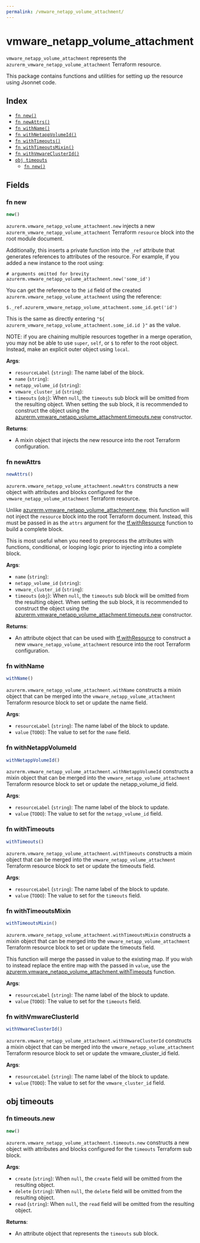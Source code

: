 ```yaml
---
permalink: /vmware_netapp_volume_attachment/
---
```


# vmware_netapp_volume_attachment

`vmware_netapp_volume_attachment` represents the `azurerm_vmware_netapp_volume_attachment` Terraform resource.



This package contains functions and utilities for setting up the resource using Jsonnet code.


## Index

* [`fn new()`](#fn-new)
* [`fn newAttrs()`](#fn-newattrs)
* [`fn withName()`](#fn-withname)
* [`fn withNetappVolumeId()`](#fn-withnetappvolumeid)
* [`fn withTimeouts()`](#fn-withtimeouts)
* [`fn withTimeoutsMixin()`](#fn-withtimeoutsmixin)
* [`fn withVmwareClusterId()`](#fn-withvmwareclusterid)
* [`obj timeouts`](#obj-timeouts)
  * [`fn new()`](#fn-timeoutsnew)

## Fields

### fn new

```ts
new()
```


`azurerm.vmware_netapp_volume_attachment.new` injects a new `azurerm_vmware_netapp_volume_attachment` Terraform `resource`
block into the root module document.

Additionally, this inserts a private function into the `_ref` attribute that generates references to attributes of the
resource. For example, if you added a new instance to the root using:

    # arguments omitted for brevity
    azurerm.vmware_netapp_volume_attachment.new('some_id')

You can get the reference to the `id` field of the created `azurerm.vmware_netapp_volume_attachment` using the reference:

    $._ref.azurerm_vmware_netapp_volume_attachment.some_id.get('id')

This is the same as directly entering `"${ azurerm_vmware_netapp_volume_attachment.some_id.id }"` as the value.

NOTE: if you are chaining multiple resources together in a merge operation, you may not be able to use `super`, `self`,
or `$` to refer to the root object. Instead, make an explicit outer object using `local`.

**Args**:
  - `resourceLabel` (`string`): The name label of the block.
  - `name` (`string`): 
  - `netapp_volume_id` (`string`): 
  - `vmware_cluster_id` (`string`): 
  - `timeouts` (`obj`):  When `null`, the `timeouts` sub block will be omitted from the resulting object. When setting the sub block, it is recommended to construct the object using the [azurerm.vmware_netapp_volume_attachment.timeouts.new](#fn-vmwarenetappvolumeattachmenttimeoutsnew) constructor.

**Returns**:
- A mixin object that injects the new resource into the root Terraform configuration.


### fn newAttrs

```ts
newAttrs()
```


`azurerm.vmware_netapp_volume_attachment.newAttrs` constructs a new object with attributes and blocks configured for the `vmware_netapp_volume_attachment`
Terraform resource.

Unlike [azurerm.vmware_netapp_volume_attachment.new](#fn-vmwarenetappvolumeattachmentnew), this function will not inject the `resource`
block into the root Terraform document. Instead, this must be passed in as the `attrs` argument for the
[tf.withResource](https://github.com/tf-libsonnet/core/tree/main/docs#fn-withresource) function to build a complete block.

This is most useful when you need to preprocess the attributes with functions, conditional, or looping logic prior to
injecting into a complete block.

**Args**:
  - `name` (`string`): 
  - `netapp_volume_id` (`string`): 
  - `vmware_cluster_id` (`string`): 
  - `timeouts` (`obj`):  When `null`, the `timeouts` sub block will be omitted from the resulting object. When setting the sub block, it is recommended to construct the object using the [azurerm.vmware_netapp_volume_attachment.timeouts.new](#fn-vmwarenetappvolumeattachmenttimeoutsnew) constructor.

**Returns**:
  - An attribute object that can be used with [tf.withResource](https://github.com/tf-libsonnet/core/tree/main/docs#fn-withresource) to construct a new `vmware_netapp_volume_attachment` resource into the root Terraform configuration.


### fn withName

```ts
withName()
```

`azurerm.vmware_netapp_volume_attachment.withName` constructs a mixin object that can be merged into the `vmware_netapp_volume_attachment`
Terraform resource block to set or update the name field.



**Args**:
  - `resourceLabel` (`string`): The name label of the block to update.
  - `value` (`TODO`): The value to set for the `name` field.


### fn withNetappVolumeId

```ts
withNetappVolumeId()
```

`azurerm.vmware_netapp_volume_attachment.withNetappVolumeId` constructs a mixin object that can be merged into the `vmware_netapp_volume_attachment`
Terraform resource block to set or update the netapp_volume_id field.



**Args**:
  - `resourceLabel` (`string`): The name label of the block to update.
  - `value` (`TODO`): The value to set for the `netapp_volume_id` field.


### fn withTimeouts

```ts
withTimeouts()
```

`azurerm.vmware_netapp_volume_attachment.withTimeouts` constructs a mixin object that can be merged into the `vmware_netapp_volume_attachment`
Terraform resource block to set or update the timeouts field.



**Args**:
  - `resourceLabel` (`string`): The name label of the block to update.
  - `value` (`TODO`): The value to set for the `timeouts` field.


### fn withTimeoutsMixin

```ts
withTimeoutsMixin()
```

`azurerm.vmware_netapp_volume_attachment.withTimeoutsMixin` constructs a mixin object that can be merged into the `vmware_netapp_volume_attachment`
Terraform resource block to set or update the timeouts field.

This function will merge the passed in value to the existing map. If you wish
to instead replace the entire map with the passed in `value`, use the [azurerm.vmware_netapp_volume_attachment.withTimeouts](TODO)
function.


**Args**:
  - `resourceLabel` (`string`): The name label of the block to update.
  - `value` (`TODO`): The value to set for the `timeouts` field.


### fn withVmwareClusterId

```ts
withVmwareClusterId()
```

`azurerm.vmware_netapp_volume_attachment.withVmwareClusterId` constructs a mixin object that can be merged into the `vmware_netapp_volume_attachment`
Terraform resource block to set or update the vmware_cluster_id field.



**Args**:
  - `resourceLabel` (`string`): The name label of the block to update.
  - `value` (`TODO`): The value to set for the `vmware_cluster_id` field.


## obj timeouts



### fn timeouts.new

```ts
new()
```


`azurerm.vmware_netapp_volume_attachment.timeouts.new` constructs a new object with attributes and blocks configured for the `timeouts`
Terraform sub block.



**Args**:
  - `create` (`string`):  When `null`, the `create` field will be omitted from the resulting object.
  - `delete` (`string`):  When `null`, the `delete` field will be omitted from the resulting object.
  - `read` (`string`):  When `null`, the `read` field will be omitted from the resulting object.

**Returns**:
  - An attribute object that represents the `timeouts` sub block.
